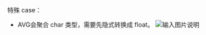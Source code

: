 特殊 case：
- AVG会聚合 char 类型，需要先隐式转换成 float。
    ![输入图片说明](https://foruda.gitee.com/images/1666324316861037460/a240aae5_11341151.png "屏幕截图")

    